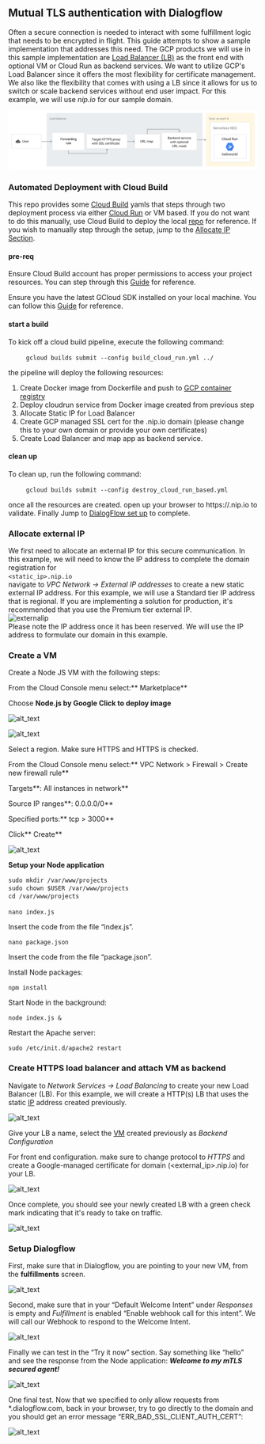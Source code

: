 ## **Mutual TLS authentication with Dialogflow**
Often a secure connection is needed to interact with some fulfillment logic that needs to be encrypted in flight. This guide attempts to show a sample implementation that addresses this need. The GCP products we will use in this sample implementation are [Load Balancer (LB)](https://cloud.google.com/load-balancing) as the front end with optional VM or Cloud Run as backend services. We want to utilize GCP's Load Balancer since it offers the most flexibility for certificate management. We also like the flexibility that comes with using a LB since it allows for us to switch or scale backend services without end user impact. For this example, we will use *nip.io* for our sample domain.   

![arch](images/lb-serverless-run.svg "arch")  


### Automated Deployment with Cloud Build
This repo provides some [Cloud Build](https://cloud.google.com/cloud-build) yamls that steps through two deployment process via either [Cloud Run](https://cloud.google.com/run) or VM based. If you do not want to do this manually, use Cloud Build to deploy the local [repo](./cloudbuild/build_cloud_run.yml) for reference.  If you wish to manually step through the setup, jump to the [Allocate IP Section](#Allocate-external-IP).  

#### pre-req
Ensure Cloud Build account has proper permissions to access your project resources. You can step through this [Guide](https://cloud.google.com/cloud-build/docs/quickstart-deploy) for reference.  

Ensure you have the latest GCloud SDK installed on your local machine. You can follow this [Guide](https://cloud.google.com/sdk/docs/install) for reference.  

#### start a build
To kick off a cloud build pipeline, execute the following command:  

```     gcloud builds submit --config build_cloud_run.yml ../```  

the pipeline will deploy the following resources:  
1. Create Docker image from Dockerfile and push to [GCP container registry](https://cloud.google.com/container-registry/)  
2. Deploy cloudrun service from Docker image created from previous step
3. Allocate Static IP for Load Balancer
4. Create GCP managed SSL cert for the <Static IP >.nip.io domain (please change this to your own domain or provide your own certificates)  
5. Create Load Balancer and map app as backend service.   

#### clean up
To clean up, run the following command:  

```     gcloud builds submit --config destroy_cloud_run_based.yml```  


once all the resources are created. open up your browser to https://<External IP>.nip.io to validate. Finally Jump to [DialogFlow set up](#Setup-Dialogflow) to complete. 

### Allocate external IP
We first need to allocate an external IP for this secure communication. In this example, we will need to know the IP address to complete the domain registration for   
```<static_ip>.nip.io```  
navigate to *VPC Network -> External IP addresses* to create a new static external IP address. For this example, we will use a Standard tier IP address that is regional. If you are implementing a solution for production, it's recommended that you use the Premium tier external IP.   
![externalip](images/external_ip.png "external ip")  
Please note the IP address once it has been reserved. We will use the IP address to formulate our domain in this example.   
  
    
### Create a VM

Create a Node JS VM with the following steps:

From the Cloud Console menu select:** Marketplace**

Choose **Node.js by Google Click to deploy image**
 


![alt_text](images/mtls-node-marketplace.png "image_tooltip")




![alt_text](images/mtls-node-deploy.png "image_tooltip")


Select a region. Make sure HTTPS and  HTTPS is checked.

From the Cloud Console menu select:** VPC Network > Firewall > Create new firewall rule**

Targets**: All instances in network**

Source IP ranges**: 0.0.0.0/0**

Specified ports:** tcp > 3000**

Click** Create**




![alt_text](images/mtls-firewall-rule.png "image_tooltip")
  

**Setup your Node application**


```
sudo mkdir /var/www/projects
sudo chown $USER /var/www/projects
cd /var/www/projects

nano index.js
```


Insert the code from the file “index.js”.


```
nano package.json
```


Insert the code from the file “package.json”. 

Install Node packages:


```
npm install
```


Start Node in the background:


```
node index.js &
```

Restart the Apache server:


```
sudo /etc/init.d/apache2 restart
```
  

### Create HTTPS load balancer and attach VM as backend
Navigate to *Network Services -> Load Balancing* to create your new Load Balancer (LB). For this example, we will create a HTTP(s) LB that uses the static [IP](#Allocate-external-IP)  address created previously.   

![alt_text](images/LB.png "lb")  

Give your LB a name, select the [VM](#Create-a-VM) created previously as *Backend Configuration*  

For front end configuration. make sure to change protocol to *HTTPS* and create a Google-managed certificate for domain (<external_ip>.nip.io) for your LB.   

![alt_text](images/front_end_config.png "front end config")  

Once complete, you should see your newly created LB with a green check mark indicating that it's ready to take on traffic.   

![alt_text](images/LB_list.png "front end config")  

  
### Setup Dialogflow

First, make sure that in Dialogflow, you are pointing to your new VM, from the **fulfillments** screen.




![alt_text](images/mtls-dialogflow-webhook.png "image_tooltip")


Second, make sure that in your “Default Welcome Intent” under _Responses_ is empty and _Fulfillment_ is enabled “Enable webhook call for this intent”.  We will call our Webhook to respond to the Welcome Intent.




![alt_text](images/mtls-enable-webhook.png "image_tooltip")


Finally we can test in the “Try it now” section.  Say something like “hello” and see the response from the Node application: **_Welcome to my mTLS secured agent!_**




![alt_text](images/mtls-dialogflow-test.png "image_tooltip")


One final test.  Now that we specified to only allow requests from *.dialogflow.com, back in your browser, try to go directly to the domain and you should get an error message “ERR_BAD_SSL_CLIENT_AUTH_CERT”:




![alt_text](images/mtls-webserver-test.png "image_tooltip")
